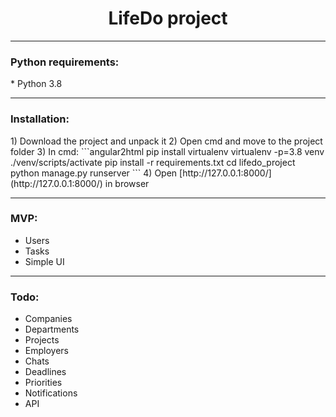 <h1 align="center">LifeDo project</h1>

---

<h3>Python requirements:</h3>
* Python 3.8

---

<h3>Installation:</h3>
1) Download the project and unpack it
2) Open cmd and move to the project folder
3) In cmd:
```angular2html
pip install virtualenv
virtualenv -p=3.8 venv
./venv/scripts/activate
pip install -r requirements.txt
cd lifedo_project
python manage.py runserver
```
4) Open [http://127.0.0.1:8000/](http://127.0.0.1:8000/) in browser

---

<h3>MVP:</h3>
<ul>
    <li>Users</li>
    <li>Tasks</li>
    <li>Simple UI</li>
</ul>

---

<h3>Todo:</h3>
<ul>
    <li>Companies</li>
    <li>Departments</li>
    <li>Projects</li>
    <li>Employers</li>
    <li>Chats</li>
    <li>Deadlines</li>
    <li>Priorities</li>
    <li>Notifications</li>
    <li>API</li>
</ul>
